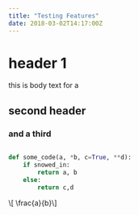 ```yaml
---
title: "Testing Features"
date: 2018-03-02T14:17:00Z
---
```


# header 1
 
this is body text for a 

## second header

### and a third

```python

def some_code(a, *b, c=True, **d):
    if snowed_in:
        return a, b
    else:
        return c,d
```

\\[ \frac{a}{b}\\]


